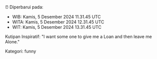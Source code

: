 ⏰ Diperbarui pada:
- WIB: Kamis, 5 Desember 2024 11.31.45 UTC
- WITA: Kamis, 5 Desember 2024 12.31.45 UTC
- WIT: Kamis, 5 Desember 2024 13.31.45 UTC

Kutipan Inspiratif:
"I want some one to give me a Loan and then leave me Alone."


Kategori: funny

